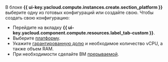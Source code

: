 В блоке **{{ ui-key.yacloud.compute.instances.create.section_platform }}** выберите одну из готовых конфигураций или создайте свою. Чтобы создать свою конфигурацию:

* Перейдите на вкладку **{{ ui-key.yacloud.component.compute.resources.label_tab-custom }}**.
* Выберите [платформу](../../../compute/concepts/vm-platforms.md).
* Укажите [гарантированную долю](../../../compute/concepts/performance-levels.md) и необходимое количество vCPU, а также объем RAM.
* При необходимости сделайте ВМ [прерываемой](../../../compute/concepts/preemptible-vm.md).